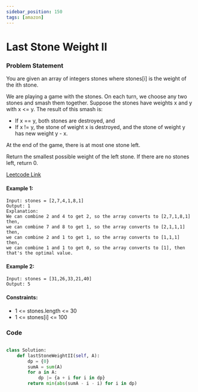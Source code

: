 ```yaml
---
sidebar_position: 150
tags: [amazon]
---
```


# Last Stone Weight II

### Problem Statement

You are given an array of integers stones where stones[i] is the weight of the ith stone.

We are playing a game with the stones. On each turn, we choose any two stones and smash them together. Suppose the stones have weights x and y with x <= y. The result of this smash is:

- If x == y, both stones are destroyed, and
- If x != y, the stone of weight x is destroyed, and the stone of weight y has new weight y - x.

At the end of the game, there is at most one stone left.

Return the smallest possible weight of the left stone. If there are no stones left, return 0.

[Leetcode Link](https://leetcode.com/problems/last-stone-weight-ii/)

#### Example 1:

```
Input: stones = [2,7,4,1,8,1]
Output: 1
Explanation:
We can combine 2 and 4 to get 2, so the array converts to [2,7,1,8,1] then,
we can combine 7 and 8 to get 1, so the array converts to [2,1,1,1] then,
we can combine 2 and 1 to get 1, so the array converts to [1,1,1] then,
we can combine 1 and 1 to get 0, so the array converts to [1], then that's the optimal value.
```

#### Example 2:

```
Input: stones = [31,26,33,21,40]
Output: 5
```

#### Constraints:

- 1 <= stones.length <= 30
- 1 <= stones[i] <= 100

### Code

```python title="Python Code"

class Solution:
    def lastStoneWeightII(self, A):
        dp = {0}
        sumA = sum(A)
        for a in A:
            dp |= {a + i for i in dp}
        return min(abs(sumA - i - i) for i in dp)
```
